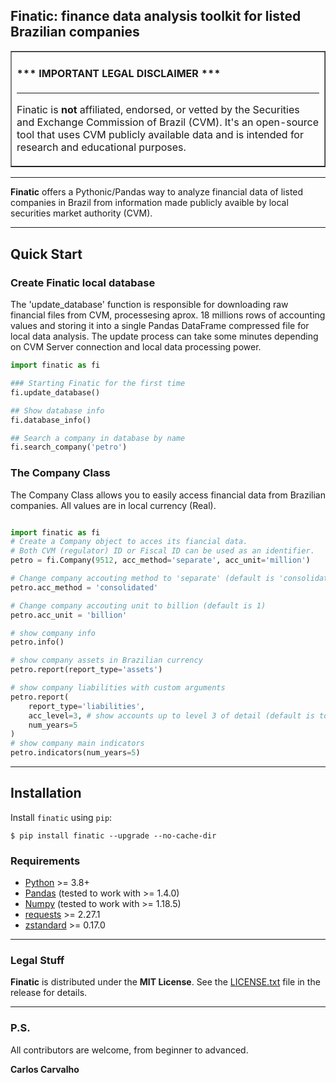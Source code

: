 ## Finatic: finance data analysis toolkit for listed Brazilian companies


<table border=1 cellpadding=10><tr><td>

#### \*\*\* IMPORTANT LEGAL DISCLAIMER \*\*\*

---

Finatic is **not** affiliated, endorsed, or vetted by the Securities and
Exchange Commission of Brazil (CVM). It's an open-source tool that uses CVM
publicly available data and is intended for research and educational purposes.

</td></tr></table>

---

**Finatic** offers a Pythonic/Pandas way to analyze financial data of listed
companies in Brazil from information made publicly avaible by local securities
market authority (CVM).

---

## Quick Start

### Create Finatic local database

The 'update_database' function is responsible for downloading raw financial
files from CVM, processesing aprox. 18 millions rows of accounting values and
storing it into a single Pandas DataFrame compressed file for local data
analysis. The update process can take some minutes depending on CVM Server
connection and local data processing power.

```python
import finatic as fi

### Starting Finatic for the first time
fi.update_database()

## Show database info
fi.database_info()

## Search a company in database by name
fi.search_company('petro')
```

### The Company Class

The Company Class allows you to easily access financial data from Brazilian
companies. All values are in local currency (Real).
```python

import finatic as fi
# Create a Company object to acces its fiancial data.
# Both CVM (regulator) ID or Fiscal ID can be used as an identifier.
petro = fi.Company(9512, acc_method='separate', acc_unit='million')

# Change company accouting method to 'separate' (default is 'consolidated')
petro.acc_method = 'consolidated'

# Change company accouting unit to billion (default is 1)
petro.acc_unit = 'billion'

# show company info
petro.info()

# show company assets in Brazilian currency 
petro.report(report_type='assets')

# show company liabilities with custom arguments
petro.report(
    report_type='liabilities',
    acc_level=3, # show accounts up to level 3 of detail (default is to show all accounts)
    num_years=5
)
# show company main indicators
petro.indicators(num_years=5)
```
---
## Installation

Install `finatic` using `pip`:

``` {.sourceCode .bash}
$ pip install finatic --upgrade --no-cache-dir
```

### Requirements

-   [Python](https://www.python.org) \>= 3.8+
-   [Pandas](https://github.com/pydata/pandas) (tested to work with \>= 1.4.0)
-   [Numpy](http://www.numpy.org) (tested to work with \>= 1.18.5)
-   [requests](http://docs.python-requests.org/en/master/) \>= 2.27.1
-   [zstandard](https://pypi.org/project/zstandard/) \>= 0.17.0

---

### Legal Stuff

**Finatic** is distributed under the **MIT License**. See
the [LICENSE.txt](./LICENSE.txt) file in the release for details.

---

### P.S.

All contributors are welcome, from beginner to advanced.

**Carlos Carvalho**